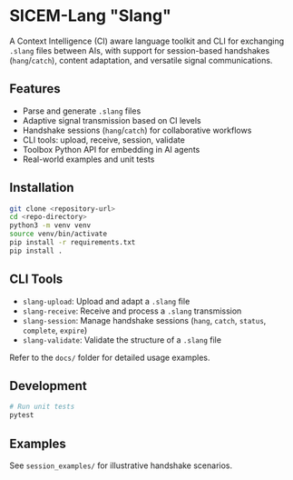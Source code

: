 # SICEM-Lang "Slang"

A Context Intelligence (CI) aware language toolkit and CLI for exchanging `.slang` files between AIs, with support for session-based handshakes (`hang`/`catch`), content adaptation, and versatile signal communications.

## Features
- Parse and generate `.slang` files
- Adaptive signal transmission based on CI levels
- Handshake sessions (`hang`/`catch`) for collaborative workflows
- CLI tools: upload, receive, session, validate
- Toolbox Python API for embedding in AI agents
- Real-world examples and unit tests

## Installation
```bash
git clone <repository-url>
cd <repo-directory>
python3 -m venv venv
source venv/bin/activate
pip install -r requirements.txt
pip install .
```

## CLI Tools
- `slang-upload`: Upload and adapt a `.slang` file
- `slang-receive`: Receive and process a `.slang` transmission
- `slang-session`: Manage handshake sessions (`hang`, `catch`, `status`, `complete`, `expire`)
- `slang-validate`: Validate the structure of a `.slang` file

Refer to the `docs/` folder for detailed usage examples.

## Development
```bash
# Run unit tests
pytest
```

## Examples
See `session_examples/` for illustrative handshake scenarios.